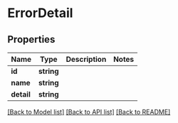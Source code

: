 # ErrorDetail

## Properties
Name | Type | Description | Notes
------------ | ------------- | ------------- | -------------
**id** | **string** |  | 
**name** | **string** |  | 
**detail** | **string** |  | 

[[Back to Model list]](../../README.md#documentation-for-models) [[Back to API list]](../../README.md#documentation-for-api-endpoints) [[Back to README]](../../README.md)

